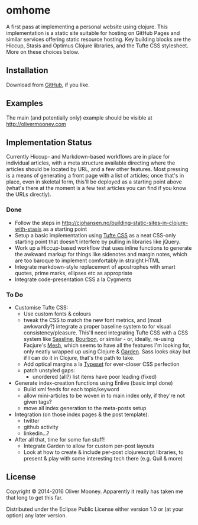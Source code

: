# omhome

A first pass at implementing a personal website using clojure. This implementation is a static site suitable for hosting on GitHub Pages and similar services offering static resource hosting. Key building blocks are the Hiccup, Stasis and Optimus Clojure libraries, and the Tufte CSS stylesheet. More on these choices below.

## Installation

Download from [GitHub](https://github.com/OliverM/omhome), if you like.

## Examples

The main (and potentially only) example should be visible at http://olivermooney.com

## Implementation Status
Currently Hiccup- and Markdown-based workflows are in place for individual articles, with a meta structure available directing where the articles should be located by URL, and a few other features. Most pressing is a means of generating a front page with a list of articles; once that's in place, even in skeletal form, this'll be deployed as a starting point above (what's there at the moment is a few test articles you can find if you know the URLs directly).

### Done
- Follow the steps in <http://cjohansen.no/building-static-sites-in-clojure-with-stasis> as a starting point
- Setup a basic implementation using [Tufte CSS](https://edwardtufte.github.io/tufte-css/) as a neat CSS-only starting point that doesn't interfere by pulling in libraries like jQuery.
- Work up a Hiccup-based workflow that uses inline functions to generate the awkward markup for things like sidenotes and margin notes, which are too baroque to implement comfortably in straight HTML
- Integrate markdown-style replacement of apostrophes with smart quotes, prime marks, ellipses etc as appropriate
- Integrate code-presentation CSS a la Cygments

### To Do
- Customise Tufte CSS:
    - Use custom fonts & colours
    - tweak the CSS to match the new font metrics, and (most awkwardly?) integrate a proper baseline system to for visual consistency/pleasure. This'll need integrating Tufte CSS with a CSS system like [Sassline](http://sassline.com), [Bourbon](http://bourbon.io), or similar - or, ideally, re-using Facjure's [Mesh](https://github.com/facjure/mesh), which seems to have all the features I'm looking for, only neatly wrapped up using Clojure & [Garden](https://github.com/noprompt/garden). Sass looks okay but if I can do it in Clojure, that's the path to take.
    - Add optical margins a la [Typeset](https://github.com/davidmerfield/Typeset) for ever-closer CSS perfection
    - patch unstyled gaps:
      - unordered (all?) list items have poor leading (fixed)
- Generate index-creation functions using Enlive (basic impl done)
  - Build xml feeds for each topic/keyword
  - allow mini-articles to be woven in to main index only, if they're not given tags?
  - move all index generation to the meta-posts setup
- Integration (on those index pages & the post template):
  - twitter 
  - github activity
  - linkedin...? 
- After all that, time for some fun stuff!
  - Integrate Garden to allow for custom per-post layouts
  - Look at how to create & include per-post clojurescript libraries, to present & play with some interesting tech there (e.g. Quil & more)

## License

Copyright © 2014-2016 Oliver Mooney. Apparently it really has taken me that long to get this far.

Distributed under the Eclipse Public License either version 1.0 or (at
your option) any later version.
